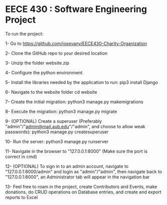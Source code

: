 # EECE 430 : Software Engineering Project

To run the project:

1- Go to https://github.com/josevany/EECE430-Charity-Organization

2- Clone the GitHub repo to your desired location

3- Unzip the folder website.zip

4- Configure the python environment

5- Install the libraries needed by the application to run:
	pip3 install Django

6- Navigate to the website folder
	cd website

7- Create the initial migration:
	python3 manage.py makemigrations

8- Execute the migration:
	python3 manage.py migrate

9- (OPTIONAL) Create a superuser (Preferably "admin"/"admin@mail.aub.edu"/"admin", and choose to allow weak passwords):
	python3 manage.py createsuperuser

10- Run the server:
	python3 manage.py runserver

11- Navigate in the browser to "127.0.0.1:8000" (Make sure the port is correct in cmd)

12- (OPTIONAL) To sign in to an admin account, navigate to "127.0.0.1:8000/admin" and login as "admin"/"admin", then navigate back to "127.0.0.1:8000", an Administrator tab will appear in the navigation bar

13- Feel free to roam in the project, create Contributors and Events, make donations, do CRUD operations on Database entries, and create and export reports to Excel

